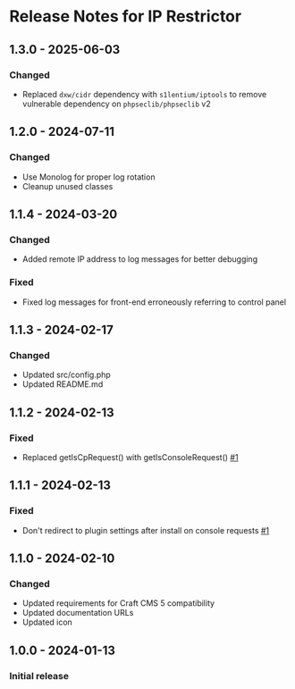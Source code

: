 # Release Notes for IP Restrictor

## 1.3.0 - 2025-06-03

### Changed
- Replaced `dxw/cidr` dependency with `s1lentium/iptools` to remove vulnerable dependency on `phpseclib/phpseclib` v2

## 1.2.0 - 2024-07-11

### Changed
- Use Monolog for proper log rotation
- Cleanup unused classes

## 1.1.4 - 2024-03-20

### Changed
- Added remote IP address to log messages for better debugging

### Fixed
- Fixed log messages for front-end erroneously referring to control panel

## 1.1.3 - 2024-02-17

### Changed
- Updated src/config.php
- Updated README.md

## 1.1.2 - 2024-02-13

### Fixed
- Replaced getIsCpRequest() with getIsConsoleRequest() [#1](https://github.com/jrrdnx/craft-ip-restrictor/issues/1)

## 1.1.1 - 2024-02-13

### Fixed
- Don't redirect to plugin settings after install on console requests [#1](https://github.com/jrrdnx/craft-ip-restrictor/issues/1)

## 1.1.0 - 2024-02-10

### Changed
- Updated requirements for Craft CMS 5 compatibility
- Updated documentation URLs
- Updated icon

## 1.0.0 - 2024-01-13

### Initial release
